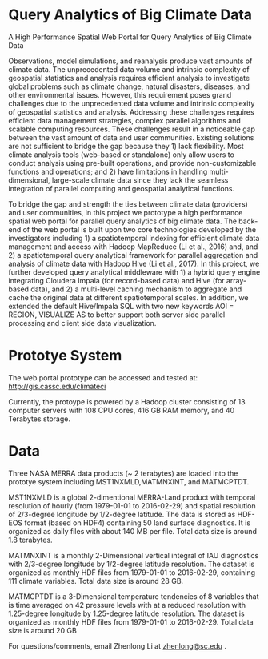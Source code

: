 # Query Analytics of Big Climate Data
A High Performance Spatial Web Portal for Query Analytics of Big Climate Data

Observations, model simulations, and reanalysis produce vast amounts of climate data. The unprecedented data volume and intrinsic complexity of geospatial statistics and analysis requires efficient analysis to investigate global problems such as climate change, natural disasters, diseases, and other environmental issues. However, this requirement poses grand challenges due to the unprecedented data volume and intrinsic complexity of geospatial statistics and analysis. Addressing these challenges requires efficient data management strategies, complex parallel algorithms and scalable computing resources. These challenges result in a noticeable gap between the vast amount of data and user communities.  Existing solutions are not sufficient to bridge the gap because they 1) lack flexibility. Most climate analysis tools (web-based or standalone) only allow users to conduct analysis using pre-built operations, and provide non-customizable functions and operations; and 2) have limitations in handling multi-dimensional, large-scale climate data since they lack the seamless integration of parallel computing and geospatial analytical functions.

To bridge the gap and strength the ties between climate data (providers) and user communities, in this project we prototype a high performance spatial web portal for parallel query analytics of big climate data. The back-end of the web portal is built upon two core technologies developed by the investigators including 1) a spatiotemporal indexing for efficient climate data management and access with Hadoop MapReduce (Li et al., 2016) and, and 2) a spatiotemporal query analytical framework for parallel aggregation and analysis of climate data with Hadoop Hive (Li et al., 2017). In this project, we further developed query analytical middleware with 1) a hybrid query engine integrating Cloudera Impala (for record-based data) and Hive (for array-based data), and 2) a multi-level caching mechanism to aggregate and cache the original data at different spatiotemporal scales. In addition, we extended the default Hive/Impala SQL with two new keywords AOI = REGION, VISUALIZE AS to better support both server side parallel processing and client side data visualization.  


# Prototye System

The web portal prototype can be accessed and tested at: 
http://gis.cassc.edu/climateci

Currently, the protoype is powered by a Hadoop cluster consisting of 13 computer servers with 108 CPU cores, 416 GB RAM memory, and 40 Terabytes storage. 

# Data

Three NASA MERRA data products (~ 2 terabytes) are loaded into the prototye system including MST1NXMLD,MATMNXINT, and MATMCPTDT. 

MST1NXMLD is a global 2-dimentional MERRA-Land product with temporal resolution of hourly (from 1979-01-01 to 2016-02-29) and spatial resolution of 2/3-degree longitude by 1/2-degree latitude. The data is stored as HDF-EOS format (based on HDF4) containing 50 land surface diagnostics. It is organized as daily files with about 140 MB per file. Total data size is around 1.8 terabytes.

MATMNXINT is a monthly 2-Dimensional vertical integral of IAU diagnostics with 2/3-degree longitude by 1/2-degree latitude resolution. The dataset is organized as monthly HDF files from 1979-01-01 to 2016-02-29, containing 111 climate variables. Total data size is around 28 GB. 

MATMCPTDT is a 3-Dimensional temperature tendencies of 8 variables that is time averaged on 42 pressure levels with at a reduced resolution with 1.25-degree longitude by 1.25-degree latitude resolution. The dataset is organized as monthly HDF files from 1979-01-01 to 2016-02-29. Total data size is around 20 GB


For questions/comments, email Zhenlong Li at zhenlong@sc.edu .

